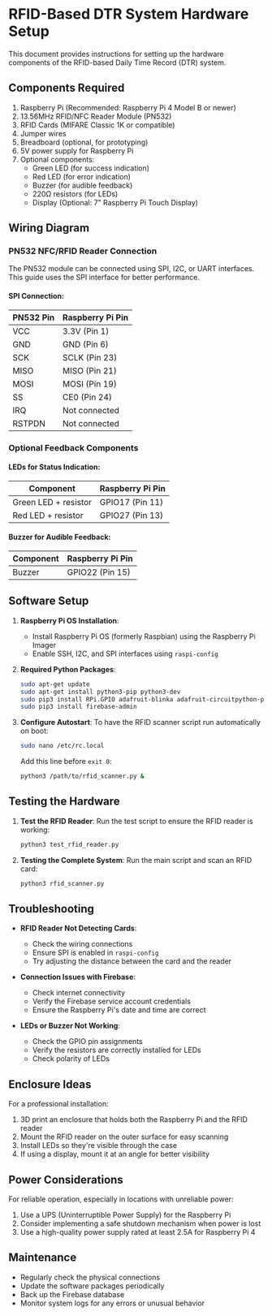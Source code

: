 
# RFID-Based DTR System Hardware Setup

This document provides instructions for setting up the hardware components of the RFID-based Daily Time Record (DTR) system.

## Components Required

1. Raspberry Pi (Recommended: Raspberry Pi 4 Model B or newer)
2. 13.56MHz RFID/NFC Reader Module (PN532)
3. RFID Cards (MIFARE Classic 1K or compatible)
4. Jumper wires
5. Breadboard (optional, for prototyping)
6. 5V power supply for Raspberry Pi
7. Optional components:
   - Green LED (for success indication)
   - Red LED (for error indication)
   - Buzzer (for audible feedback)
   - 220Ω resistors (for LEDs)
   - Display (Optional: 7" Raspberry Pi Touch Display)

## Wiring Diagram

### PN532 NFC/RFID Reader Connection

The PN532 module can be connected using SPI, I2C, or UART interfaces. This guide uses the SPI interface for better performance.

#### SPI Connection:

| PN532 Pin | Raspberry Pi Pin |
|-----------|------------------|
| VCC       | 3.3V (Pin 1)     |
| GND       | GND (Pin 6)      |
| SCK       | SCLK (Pin 23)    |
| MISO      | MISO (Pin 21)    |
| MOSI      | MOSI (Pin 19)    |
| SS        | CE0 (Pin 24)     |
| IRQ       | Not connected    |
| RSTPDN    | Not connected    |

### Optional Feedback Components

#### LEDs for Status Indication:

| Component | Raspberry Pi Pin |
|-----------|------------------|
| Green LED + resistor | GPIO17 (Pin 11) |
| Red LED + resistor   | GPIO27 (Pin 13) |

#### Buzzer for Audible Feedback:

| Component | Raspberry Pi Pin |
|-----------|------------------|
| Buzzer    | GPIO22 (Pin 15)  |

## Software Setup

1. **Raspberry Pi OS Installation**:
   - Install Raspberry Pi OS (formerly Raspbian) using the Raspberry Pi Imager
   - Enable SSH, I2C, and SPI interfaces using `raspi-config`

2. **Required Python Packages**:
   ```bash
   sudo apt-get update
   sudo apt-get install python3-pip python3-dev
   sudo pip3 install RPi.GPIO adafruit-blinka adafruit-circuitpython-pn532
   sudo pip3 install firebase-admin
   ```

3. **Configure Autostart**:
   To have the RFID scanner script run automatically on boot:
   ```bash
   sudo nano /etc/rc.local
   ```
   Add this line before `exit 0`:
   ```bash
   python3 /path/to/rfid_scanner.py &
   ```

## Testing the Hardware

1. **Test the RFID Reader**:
   Run the test script to ensure the RFID reader is working:
   ```bash
   python3 test_rfid_reader.py
   ```

2. **Testing the Complete System**:
   Run the main script and scan an RFID card:
   ```bash
   python3 rfid_scanner.py
   ```

## Troubleshooting

- **RFID Reader Not Detecting Cards**:
  - Check the wiring connections
  - Ensure SPI is enabled in `raspi-config`
  - Try adjusting the distance between the card and the reader

- **Connection Issues with Firebase**:
  - Check internet connectivity
  - Verify the Firebase service account credentials
  - Ensure the Raspberry Pi's date and time are correct

- **LEDs or Buzzer Not Working**:
  - Check the GPIO pin assignments
  - Verify the resistors are correctly installed for LEDs
  - Check polarity of LEDs

## Enclosure Ideas

For a professional installation:
1. 3D print an enclosure that holds both the Raspberry Pi and the RFID reader
2. Mount the RFID reader on the outer surface for easy scanning
3. Install LEDs so they're visible through the case
4. If using a display, mount it at an angle for better visibility

## Power Considerations

For reliable operation, especially in locations with unreliable power:
1. Use a UPS (Uninterruptible Power Supply) for the Raspberry Pi
2. Consider implementing a safe shutdown mechanism when power is lost
3. Use a high-quality power supply rated at least 2.5A for Raspberry Pi 4

## Maintenance

- Regularly check the physical connections
- Update the software packages periodically
- Back up the Firebase database
- Monitor system logs for any errors or unusual behavior
